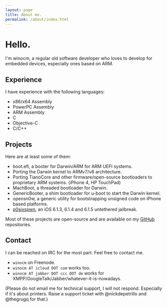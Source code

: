 ```yaml
---
layout: page
title: About me.
permalink: /about/index.html
---
```


Hello.
======

I'm winocm, a regular old software developer who loves to develop for embedded devices, especially ones
based on ARM.

## Experience

I have experience with the following languages:

* x86/x64 Assembly
* PowerPC Assembly
* ARM Assembly
* C
* Objective-C
* C/C++ 

## Projects

Here are at least some of them:

* boot.efi, a booter for Darwin/ARM for ARM UEFI systems.
* Porting the Darwin kernel to ARMv7/v8 architecture.
* Porting TianoCore and other firmware/open-source bootloaders to proprietary ARM systems. (iPhone 4, HP TouchPad)
* MachBoot, a threaded bootloader for Darwin.
* GenericBooter, a shim bootloader for u-boot to start the Darwin kernel.
* opensn0w, a generic utility for bootstrapping unsigned code on iPhone based platforms.
* [p0sixspwn](http://p0sixspwn.com), an iOS 6.1.3, 6.1.4 and 6.1.5 untethered jailbreak.

Most of these projects are open-source and are available on my [GitHub](http://github.com/winocm) repositories.

## Contact

I can be reached on IRC for the most part. Feel free to contact me.

* `winocm` on Freenode.
* `winocm AT icloud DOT com` works too.
* `winocm AT jabber DOT ccc DOT de` works for XMPP/GoogleTalk/Jabber/whatever-it-is-nowadays.

(Please do not email me for technical support, I will not respond. Especially if it's about printers. Raise a support 
ticket with @nickdepetrillo and @thegrugq for that.)
